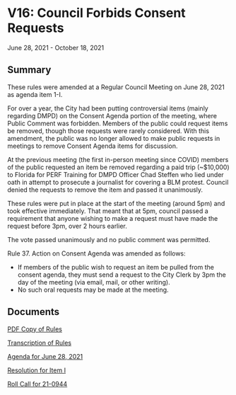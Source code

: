 # V16: Council Forbids Consent Requests

June 28, 2021 - October 18, 2021

## Summary

These rules were amended at a Regular Council Meeting on June 28, 2021 as agenda item 1-I.

For over a year, the City had been putting controversial items (mainly regarding DMPD) on the Consent Agenda portion of the meeting, where Public Comment was forbidden. Members of the public could request items be removed, though those requests were rarely considered. With this amendment, the public was no longer allowed to make public requests in meetings to remove Consent Agenda items for discussion.

At the previous meeting (the first in-person meeting since COVID) members of the public requested an item be removed regarding a paid trip (~$10,000) to Florida for PERF Training for DMPD Officer Chad Steffen who lied under oath in attempt to prosecute a journalist for covering a BLM protest. Council denied the requests to remove the item and passed it unanimously.

These rules were put in place at the start of the meeting (around 5pm) and took effective immediately. That meant that at 5pm, council passed a requirement that anyone wishing to make a request must have made the request before 3pm, over 2 hours earlier.

The vote passed unanimously and no public comment was permitted. 

Rule 37. Action on Consent Agenda was amended as follows:

- If members of the public wish to request an item be pulled from the consent agenda, they must send a request to the City Clerk by 3pm the day of the meeting (via email, mail, or other writing).
- No such oral requests may be made at the meeting. 
    
## Documents

[PDF Copy of Rules](assets/rules-archive/2021_06_28/copy.pdf)

[Transcription of Rules](#/view/rules-archive~2021_06_28~transcription)

[Agenda for June 28, 2021](assets/rules-archive/2021_06_28/agenda.pdf)

[Resolution for Item I](assets/rules-archive/2021_06_28/resolution.pdf)

[Roll Call for 21-0944](assets/rules-archive/2021_06_28/roll_call.pdf)
